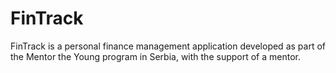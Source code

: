 # FinTrack
FinTrack is a personal finance management application developed as part of the Mentor the Young program in Serbia, with the support of a mentor.
